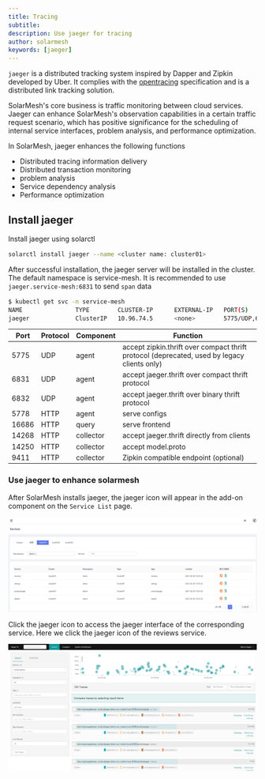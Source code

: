 ```yaml
---
title: Tracing
subtitle:
description: Use jaeger for tracing
author: solarmesh
keywords: [jaeger]
---
```


`jaeger` is a distributed tracking system inspired by Dapper and Zipkin developed by Uber. It complies with the [opentracing](https://opentracing.io/) specification and is a distributed link tracking solution.

SolarMesh's core business is traffic monitoring between cloud services. Jaeger can enhance SolarMesh's observation capabilities in a certain traffic request scenario, which has positive significance for the scheduling of internal service interfaces, problem analysis, and performance optimization.

In SolarMesh, jaeger enhances the following functions

* Distributed tracing information delivery
* Distributed transaction monitoring
* problem analysis
* Service dependency analysis
* Performance optimization

## Install jaeger

Install jaeger using solarctl

```bash
solarctl install jaeger --name <cluster name: cluster01>
```
After successful installation, the jaeger server will be installed in the cluster. The default namespace is service-mesh. It is recommended to use `jaeger.service-mesh:6831` to send `span` data

```bash
$ kubectl get svc -n service-mesh
NAME               TYPE        CLUSTER-IP      EXTERNAL-IP   PORT(S)                                                                      AGE
jaeger             ClusterIP   10.96.74.5      <none>        5775/UDP,6831/UDP,6832/UDP,5778/TCP,16686/TCP,14268/TCP,14250/TCP,9411/TCP   65s
```

|Port|Protocol|Component|Function|
|-|-|-|-|
|5775|UDP|agent|accept zipkin.thrift over compact thrift protocol (deprecated, used by legacy clients only)|
|6831|UDP|agent|accept jaeger.thrift over compact thrift protocol|
|6832|UDP|agent|accept jaeger.thrift over binary thrift protocol
|5778|HTTP|agent|serve configs
|16686|HTTP|query|serve frontend
|14268|HTTP|collector|accept jaeger.thrift directly from clients
|14250|HTTP|collector|accept model.proto
|9411|HTTP|collector|Zipkin compatible endpoint (optional)

### Use jaeger to enhance solarmesh

After SolarMesh installs jaeger, the jaeger icon will appear in the add-on component on the `Service List` page.

![](img.png)

Click the jaeger icon to access the jaeger interface of the corresponding service. Here we click the jaeger icon of the reviews service.

![](img_1.png)
